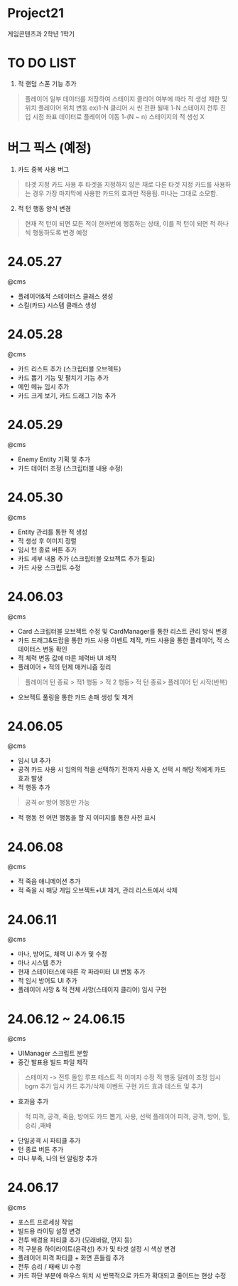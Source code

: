 # Project21
 게임콘텐츠과 2학년 1학기

# TO DO LIST

1. 적 랜덤 스폰 기능 추가
> 플레이어 일부 데이터를 저장하여 스테이지 클리어 여부에 따라 적 생성 제한 및 위치 플레이어 위치 변동
ex)1-N 클리어 시 씬 전환 될때 1-N 스테이지 전투 진입 시점 좌표 데이터로 플레이어 이동 1-(N ~ n) 스테이지의 적 생성 X 

# 버그 픽스 (예정)
1. 카드 중복 사용 버그
> 타겟 지정 카드 사용 후 타겟을 지정하지 않은 채로 다른 타겟 지정 카드를 사용하는 경우 가장 마지막에 사용한 카드의 효과만 적용됨. 마나는 그대로 소모함.
2. 적 턴 행동 양식 변경
> 현재 적 턴이 되면 모든 적이 한꺼번에 행동하는 상태, 이를 적 턴이 되면 적 하나씩 행동하도록 변경 예정


# 24.05.27
@cms
- 플레이어&적 스테이터스 클래스 생성
- 스킬(카드) 시스템 클래스 생성

# 24.05.28
@cms 
- 카드 리스트 추가 (스크립터블 오브젝트)
- 카드 뽑기 기능 및 펼치기 기능 추가
- 메인 메뉴 임시 추가
- 카드 크게 보기, 카드 드래그 기능 추가

# 24.05.29
@cms
- Enemy Entity 기획 및 추가
- 카드 데이터 조정 (스크립터블 내용 수정)

# 24.05.30
@cms
- Entity 관리를 통한 적 생성
- 적 생성 후 이미지 정렬
- 임시 턴 종료 버튼 추가
- 카드 세부 내용 추가 (스크립터블 오브젝트 추가 필요)
- 카드 사용 스크립트 수정

# 24.06.03
@cms
- Card 스크립터블 오브젝트 수정 및 CardManager를 통한 리스트 관리 방식 변경
- 카드 드래그&드랍을 통한 카드 사용 이벤트 제작, 카드 사용을 통한 플레이어, 적 스테이터스 변동 확인
- 적 체력 변동 값에 따른 체력바 UI 제작
- 플레이어 + 적의 턴제 매커니즘 정리
> 플레이어 턴 종료 > 적1 행동 > 적 2 행동> 적 턴 종료> 플레이어 턴 시작(반복)
- 오브젝트 풀링을 통한 카드 손패 생성 및 제거

# 24.06.05
@cms
- 임시 UI 추가
- 공격 카드 사용 시 임의의 적을 선택하기 전까지 사용 X, 선택 시 해당 적에게 카드 효과 발생
- 적 행동 추가 
> 공격 or 방어 행동만 가능
- 적 행동 전 어떤 행동을 할 지 이미지를 통한 사전 표시

# 24.06.08
@cms
- 적 죽음 애니메이션 추가
- 적 죽을 시 해당 게임 오브젝트+UI 제거, 관리 리스트에서 삭제

# 24.06.11
@cms
- 마나, 방어도, 체력 UI 추가 및 수정
- 마나 시스템 추가
- 현재 스테이터스에 따른 각 파라미터 UI 변동 추가
- 적 임시 방어도 UI 추가
- 플레이어 사망 & 적 전체 사망(스테이지 클리어) 임시 구현

# 24.06.12 ~ 24.06.15
@cms
- UIManager 스크립트 분할
- 중간 발표용 빌드 파일 제작
> 스테이지 -> 전투 돌입 루프 테스트
> 적 이미지 수정
> 적 행동 딜레이 조정
> 임시 bgm 추가
> 임시 카드 추가/삭제 이벤트 구현
> 카드 효과 테스트 및 추가
- 효과음 추가
> 적 피격, 공격, 죽음, 방어도
> 카드 뽑기, 사용, 선택
> 플레이어 피격, 공격, 방어, 힐, 승리 ,패배
- 단일공격 시 파티클 추가
- 턴 종료 버튼 추가
- 마나 부족, 나의 턴 알림창 추가

# 24.06.17
@cms
- 포스트 프로세싱 작업
- 빌드용 라이팅 설정 변경
- 전투 배경용 파티클 추가 (모래바람, 먼지 등)
- 적 구분용 하이라이트(윤곽선) 추가 및 타겟 설정 시 색상 변경
- 플레이어 피격 파티클 + 화면 흔들림 추가
- 전투 승리 / 패배 UI 수정
- 카드 하단 부분에 마우스 위치 시 반복적으로 카드가 확대되고 줄어드는 현상 수정